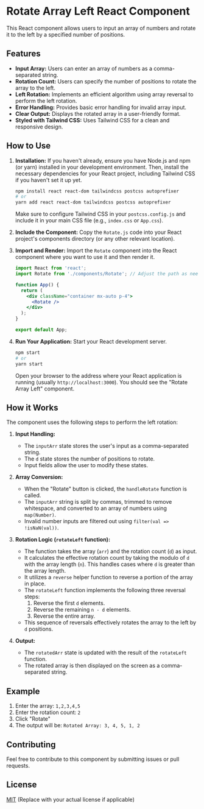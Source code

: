 # Rotate Array Left React Component

This React component allows users to input an array of numbers and rotate it to the left by a specified number of positions.

## Features

-   **Input Array:** Users can enter an array of numbers as a comma-separated string.
-   **Rotation Count:** Users can specify the number of positions to rotate the array to the left.
-   **Left Rotation:** Implements an efficient algorithm using array reversal to perform the left rotation.
-   **Error Handling:** Provides basic error handling for invalid array input.
-   **Clear Output:** Displays the rotated array in a user-friendly format.
-   **Styled with Tailwind CSS:** Uses Tailwind CSS for a clean and responsive design.

## How to Use

1.  **Installation:** If you haven't already, ensure you have Node.js and npm (or yarn) installed in your development environment. Then, install the necessary dependencies for your React project, including Tailwind CSS if you haven't set it up yet.

    ```bash
    npm install react react-dom tailwindcss postcss autoprefixer
    # or
    yarn add react react-dom tailwindcss postcss autoprefixer
    ```

    Make sure to configure Tailwind CSS in your `postcss.config.js` and include it in your main CSS file (e.g., `index.css` or `App.css`).

2.  **Include the Component:** Copy the `Rotate.js` code into your React project's components directory (or any other relevant location).

3.  **Import and Render:** Import the `Rotate` component into the React component where you want to use it and then render it.

    ```jsx
    import React from 'react';
    import Rotate from './components/Rotate'; // Adjust the path as needed

    function App() {
      return (
        <div className="container mx-auto p-4">
          <Rotate />
        </div>
      );
    }

    export default App;
    ```

4.  **Run Your Application:** Start your React development server.

    ```bash
    npm start
    # or
    yarn start
    ```

    Open your browser to the address where your React application is running (usually `http://localhost:3000`). You should see the "Rotate Array Left" component.

## How it Works

The component uses the following steps to perform the left rotation:

1.  **Input Handling:**
    -   The `inputArr` state stores the user's input as a comma-separated string.
    -   The `d` state stores the number of positions to rotate.
    -   Input fields allow the user to modify these states.

2.  **Array Conversion:**
    -   When the "Rotate" button is clicked, the `handleRotate` function is called.
    -   The `inputArr` string is split by commas, trimmed to remove whitespace, and converted to an array of numbers using `map(Number)`.
    -   Invalid number inputs are filtered out using `filter(val => !isNaN(val))`.

3.  **Rotation Logic (`rotateLeft` function):**
    -   The function takes the array (`arr`) and the rotation count (`d`) as input.
    -   It calculates the effective rotation count by taking the modulo of `d` with the array length (`n`). This handles cases where `d` is greater than the array length.
    -   It utilizes a `reverse` helper function to reverse a portion of the array in place.
    -   The `rotateLeft` function implements the following three reversal steps:
        1.  Reverse the first `d` elements.
        2.  Reverse the remaining `n - d` elements.
        3.  Reverse the entire array.
    -   This sequence of reversals effectively rotates the array to the left by `d` positions.

4.  **Output:**
    -   The `rotatedArr` state is updated with the result of the `rotateLeft` function.
    -   The rotated array is then displayed on the screen as a comma-separated string.

## Example

1.  Enter the array: `1,2,3,4,5`
2.  Enter the rotation count: `2`
3.  Click "Rotate"
4.  The output will be: `Rotated Array: 3, 4, 5, 1, 2`

## Contributing

Feel free to contribute to this component by submitting issues or pull requests.

## License

[MIT](LICENSE) (Replace with your actual license if applicable)

